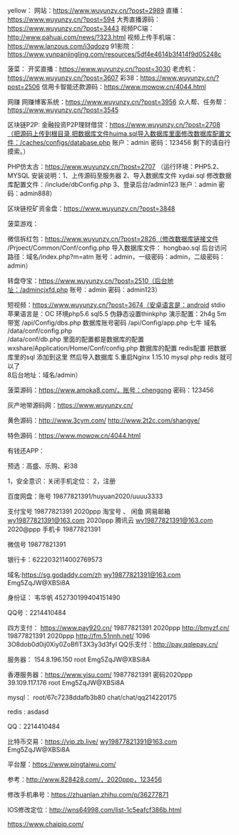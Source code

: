 yellow：
网站：https://www.wuyunzy.cn/?post=2989
直播：https://www.wuyunzy.cn/?post=594
大秀直播源码：https://www.wuyunzy.cn/?post=3443
视频PC端：http://www.pahuai.com/news/?323.html
视频上传手机端：https://www.lanzous.com/i3qdozg
91影院：https://www.yunpanjingling.com/resources/5df4e4614b3f414f9d05248c

菠菜：
开奖直播：https://www.wuyunzy.cn/?post=3030
老虎机：https://www.wuyunzy.cn/?post=3607
彩38：https://www.wuyunzy.cn/?post=2506
信用卡智能还款源码：https://www.mowow.cn/4044.html

网赚
网赚博客系统：https://www.wuyunzy.cn/?post=3956
众人帮、任务帮：https://www.wuyunzy.cn/?post=3545

区块链P2P:
金融投资P2P理财借贷：https://www.wuyunzy.cn/?post=2708（把源码上传到根目录,把数据库文件huima.sql导入数据库里面修改数据库配置文件：/caches/configs/database.php 账户：admin 密码：123456 剩下的请自行摸索。）

PHP仿太古：https://www.wuyunzy.cn/?post=2707 （运行环境：PHP5.2、MYSQL 安装说明：1、上传源码至服务器  2、导入数据库文件 xydai.sql  修改数据库配置文件：/include/dbConfig.php 3、登录后台/admin123 账户：admin 密码：admin888）

区块链挖矿资金盘：https://www.wuyunzy.cn/?post=3848

菠菜游戏：

微信拆红包：https://www.wuyunzy.cn/?post=2826（修改数据库链接文件 /Prjoect/Common/Conf/config.php 导入数据库文件： hongbao.sql 后台访问路径：域名/index.php?m=atm 账号：admin，一级密码：admin，二级密码：admin）

转盘夺宝：https://www.wuyunzy.cn/?post=2510（后台地址：/admincjxfd.php 账号：admin  密码：admin123）

短视频：https://www.wuyunzy.cn/?post=3674（安卓语言是：android stdio 苹果语言是：OC 环境php5.6 sql5.5 伪静态设置thinkphp 
演示配置：2h4g  5m带宽
/api/Config/dbs.php  数据库账号密码
/api/Config/app.php  七牛  域名
/data/conf/config.php  
/data/conf/db.php  里面的配置都是数据库的配置
wxshare/Application/Home/Conf/config.php  数据库的配置  redis配置
把数据库里的sql 添加到这里    然后导入数据库
5.重启Nginx 1.15.10  mysql   php  redis  就可以了   
8后台地址：域名/admin）


菠菜源码：https://www.amoka8.com/，账号：chengong   密码：123456

灰产地带源码网：https://www.wuyunzy.cn/

黄色源码：http://www.3cym.com/
http://www.2t2c.com/shangye/

特色源码：https://www.mowow.cn/4044.html

有钱还APP：


预选：高盛、乐购、彩38

1，安全意识：关闭手机定位：
2，注册

百度网盘：账号  ‭19877821391/huyuan2020/uuuu3333

支付宝号  ‭19877821391  2020ppp
淘宝号 、 闲鱼
网易邮箱  wy19877821391@163.com 2020ppp
腾讯云  wy19877821391@163.com 2020@ppp
手机卡 ‭19877821391

微信号 ‭19877821391

银行卡：6222032114002769573

域名:https://sg.godaddy.com/zh  wy19877821391@163.com Emg5ZqJW@XBSi8A

身份证： 韦华帆    452730199404151490 

QQ号：2214410484

四方支付：
https://www.pay920.cn/  19877821391  2020ppp
http://bmyzf.cn/  19877821391  2020ppp
http://fm.51nnh.net/  1096  3O8dob0d0ij0Xiy0ZoBflT3X3y3d3fyI
QQ乐支付：http://pay.qqlepay.cn/

服务器： 154.8.196.150  root  Emg5ZqJW@XBSi8A

香港服务器：https://www.yisu.com/
‭19877821391‬   密码2020ppp
39.109.117.176  root  Emg5ZqJW@XBSi8A

mysql： root/67c7238ddafb3b80  chat/chat/qq214220175

redis : asdasd

QQ：2214410484


比特币交易：https://vip.zb.live/
 wy19877821391@163.com  Emg5ZqJW@XBSi8A

平台屋：https://www.pingtaiwu.com/

参考：http://www.828428.com/，2020ppp，123456

修改手机串号：https://zhuanlan.zhihu.com/p/36277871

IOS修改定位：http://wns64998.com/list-1c5eafcf386b.html

https://www.chaipip.com/
